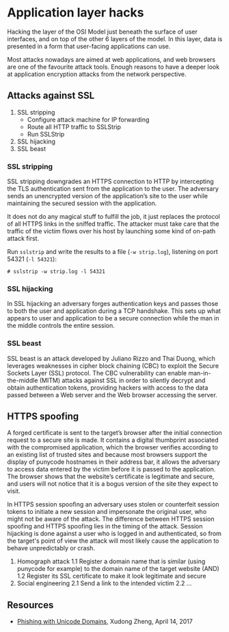 # Application layer hacks

Hacking the layer of the OSI Model just beneath the surface of user interfaces, and on top of the other 6 layers of the model. In this layer, data is presented in a form that user-facing applications can use.

Most attacks nowadays are aimed at web applications, and web browsers are one of the favourite attack tools. Enough reasons to have a deeper look at application encryption attacks from the network perspective.

## Attacks against SSL

1. SSL stripping
   * Configure attack machine for IP forwarding
   * Route all HTTP traffic to SSLStrip
   * Run SSLStrip
2. SSL hijacking
3. SSL beast

### SSL stripping

SSL stripping downgrades an HTTPS connection to HTTP by intercepting the TLS authentication sent from the application to the user. The adversary sends an unencrypted version of the application’s site to the user while maintaining the secured session with the application. 

It does not do any magical stuff to fulfill the job, it just replaces the protocol of all HTTPS links in the sniffed traffic. The attacker must take care that the traffic of the victim flows over his host by launching some kind of on-path attack first.

Run `sslstrip` and write the results to a file (`-w strip.log`), listening on port 54321 (`-l 54321`):

    # sslstrip -w strip.log -l 54321

### SSL hijacking

In SSL hijacking an adversary forges authentication keys and passes those to both the user and application during a TCP handshake. This sets up what appears to user and application to be a secure connection while the man in the middle controls the entire session. 

### SSL beast

SSL beast is an attack developed by Juliano Rizzo and Thai Duong, which leverages weaknesses in cipher block chaining (CBC) to exploit the Secure Sockets Layer (SSL) protocol. The CBC vulnerability can enable man-in-the-middle (MITM) attacks against SSL in order to silently decrypt and obtain authentication tokens, providing hackers with access to the data passed between a Web server and the Web browser accessing the server.

## HTTPS spoofing

A forged certificate is sent to the target’s browser after the initial connection request to a secure site is made. It contains a digital thumbprint associated with the compromised application, which the browser verifies according to an existing list of trusted sites and because most browsers support the display of punycode hostnames in their address bar, it allows the adversary to access data entered by the victim before it is passed to the application. The browser shows that the website’s certificate is legitimate and secure, and users will not notice that it is a bogus version of the site they expect to visit.

In HTTPS session spoofing an adversary uses stolen or counterfeit session tokens to initiate a new session and impersonate the original user, who might not be aware of the attack. The difference between HTTPS session spoofing and HTTPS spoofing lies in the timing of the attack. Session hijacking is done against a user who is logged in and authenticated, so from the target's point of view the attack will most likely cause the application to behave unpredictably or crash.

1. Homograph attack
    1.1 Register a domain name that is similar (using punycode for example) to the domain name of the target website (AND)
    1.2 Register its SSL certificate to make it look legitimate and secure
2. Social engineering
    2.1 Send a link to the intended victim
    2.2 ...



## Resources

* [Phishing with Unicode Domains](https://www.xudongz.com/blog/2017/idn-phishing/), Xudong Zheng, April 14, 2017


